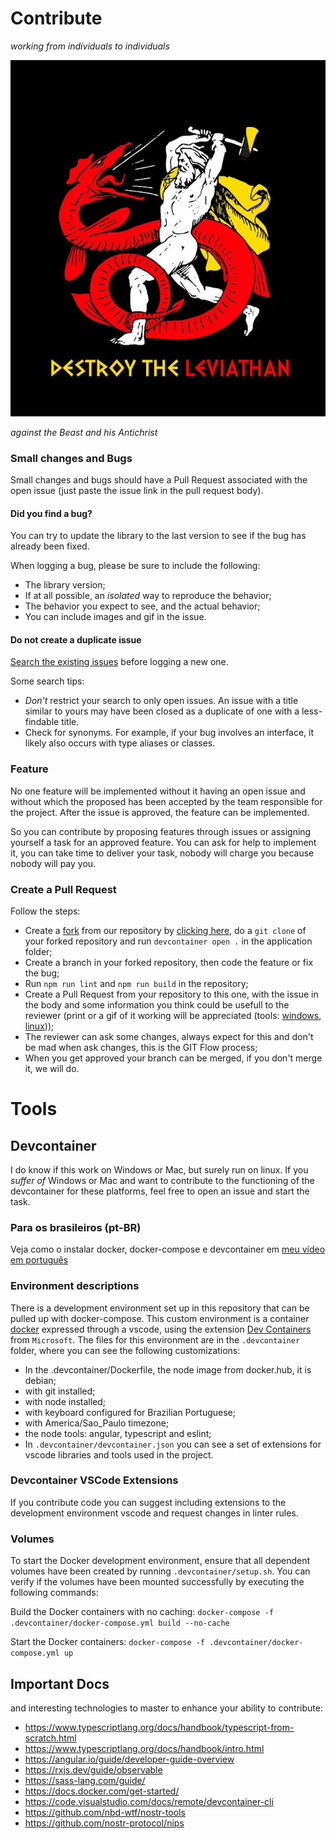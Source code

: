 # Contribute
_working from individuals to individuals_

![destroy the levithan](https://raw.githubusercontent.com/antonioconselheiro/antonioconselheiro/main/img/destroy-leviathan.jpg)

_against the Beast and his Antichrist_

### Small changes and Bugs
Small changes and bugs should have a Pull Request associated with the open issue (just paste the issue link in the pull request body).

#### Did you find a bug?
You can try to update the library to the last version to see if the bug has already been fixed.

When logging a bug, please be sure to include the following:
 * The library version;
 * If at all possible, an *isolated* way to reproduce the behavior;
 * The behavior you expect to see, and the actual behavior;
 * You can include images and gif in the issue.

#### Do not create a duplicate issue
[Search the existing issues](https://github.com/antonioconselheiro/private-qrcode/search?type=Issues) before logging a new one.

Some search tips:
 * *Don't* restrict your search to only open issues. An issue with a title similar to yours may have been closed as a duplicate of one with a less-findable title.
 * Check for synonyms. For example, if your bug involves an interface, it likely also occurs with type aliases or classes.

### Feature
No one feature will be implemented without it having an open issue and without which the proposed has been accepted by the team responsible for the project. After the issue is approved, the feature can be implemented.

So you can contribute by proposing features through issues or assigning yourself a task for an approved feature. You can ask for help to implement it, you can take time to deliver your task, nobody will charge you because nobody will pay you.

### Create a Pull Request

Follow the steps:

 * Create a [fork](https://guides.github.com/activities/forking/) from our repository by [clicking here](https://github.com/antonioconselheiro/private-qrcode/fork), do a `git clone` of your forked repository and run `devcontainer open .` in the application folder;
 * Create a branch in your forked repository, then code the feature or fix the bug;
 * Run `npm run lint` and `npm run build` in the repository;
 * Create a Pull Request from your repository to this one, with the issue in the body and some information you think could be usefull to the reviewer (print or a gif of it working will be appreciated (tools: [windows](https://www.screentogif.com/), [linux](https://linuxhint.com/install-peek-animated-gif-recorder-linux/)));
 * The reviewer can ask some changes, always expect for this and don't be mad when ask changes, this is the GIT Flow process;
 * When you get approved your branch can be merged, if you don't merge it, we will do.

# Tools
## Devcontainer
I do know if this work on Windows or Mac, but surely run on linux.
If you _suffer of_ Windows or Mac and want to contribute to the functioning of the devcontainer for these platforms, feel free to open an issue and start the task.

### Para os brasileiros (pt-BR)
Veja como o instalar docker, docker-compose e devcontainer em [meu vídeo em português](https://odysee.com/@anarcanudos:5/instalacao-do-docker-docker-compose-e-devcontainer:9)

### Environment descriptions
There is a development environment set up in this repository that can be pulled up with docker-compose.
This custom environment is a container [docker](https://docs.docker.com/engine/install/) expressed through a vscode, using the extension [Dev Containers](https://marketplace.visualstudio.com/items?itemName=ms-vscode-remote.remote-containers) from `Microsoft`.
The files for this environment are in the `.devcontainer` folder, where you can see the following customizations:

- In the .devcontainer/Dockerfile, the node image from docker.hub, it is debian;
- with git installed;
- with node installed;
- with keyboard configured for Brazilian Portuguese;
- with America/Sao_Paulo timezone;
- the node tools: angular, typescript and eslint;
- In `.devcontainer/devcontainer.json` you can see a set of extensions for vscode libraries and tools used in the project.

### Devcontainer VSCode Extensions
If you contribute code you can suggest including extensions to the development environment vscode and request changes in linter rules.

### Volumes
To start the Docker development environment, ensure that all dependent volumes have been created by running `.devcontainer/setup.sh`. You can verify if the volumes have been mounted successfully by executing the following commands:

Build the Docker containers with no caching:
`docker-compose -f .devcontainer/docker-compose.yml build --no-cache`

Start the Docker containers:
`docker-compose -f .devcontainer/docker-compose.yml up`

## Important Docs
and interesting technologies to master to enhance your ability to contribute:

- https://www.typescriptlang.org/docs/handbook/typescript-from-scratch.html
- https://www.typescriptlang.org/docs/handbook/intro.html
- https://angular.io/guide/developer-guide-overview
- https://rxjs.dev/guide/observable
- https://sass-lang.com/guide/
- https://docs.docker.com/get-started/
- https://code.visualstudio.com/docs/remote/devcontainer-cli
- https://github.com/nbd-wtf/nostr-tools
- https://github.com/nostr-protocol/nips
